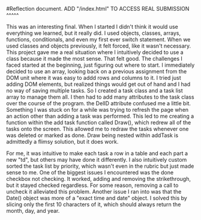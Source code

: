 #Reflection document.  ADD "/index.html" TO ACCESS REAL SUBMISSION ^^^^^

This was an interesting final. When I started I didn't think it would use everything we learned, but it really did. I used objects, classes, arrays, functions, conditionals, and even my first ever switch statement. When we used classes and objects previously, it felt forced, like it wasn't necessary. This project gave me a real situation where I intuitively decided to use a class because it made the most sense. That felt good. The challenges I faced started at the beginning, just figuring out where to start. I immediately decided to use an array, looking back on a previous assignment from the DOM unit where it was easy to addd rows and columns to it. I tried just adding DOM elements, but realized things would get out of hand and I had no way of saving multiple tasks. So I created a task class and a task list array to manage them all. I then had to add many attributes to the task class over the course of the program. the DelID attribute confused me a little bit. Something I was stuck on for a while was trying to refresh the page when an action other than adding a task was performed. This led to me creating a function within the add task function called Draw(), which redrew all of the tasks onto the screen. This allowed me to redraw the tasks whenever one was deleted or marked as done. Draw being nested within addTask is admittedly a flimsy solution, but it does work. 

For me, it was intuitive to make each task a row in a table and each part a new "td", but others may have done it differently. I also intuitively custom sorted the task list by priority, which wasn't even in the rubric but just made sense to me. One of the biggest issues I encountered was the done checkbox not checking. It worked, adding and removing the strikethrough, but it stayed checked regardless. For some reason, removing a call to uncheck it alleviated this problem. Another issue I ran into was that the Date() object was more of a "exact time and date" object. I solved this by slicing only the first 10 characters of it, which should always return the month, day, and year. 

